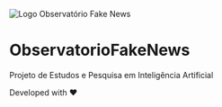![Logo Observatório Fake News](http://developer.r-project.org/Logo/Rlogo-5.png)

# ObservatorioFakeNews
Projeto de Estudos e Pesquisa em Inteligência Artificial



Developed with ❤️ 

